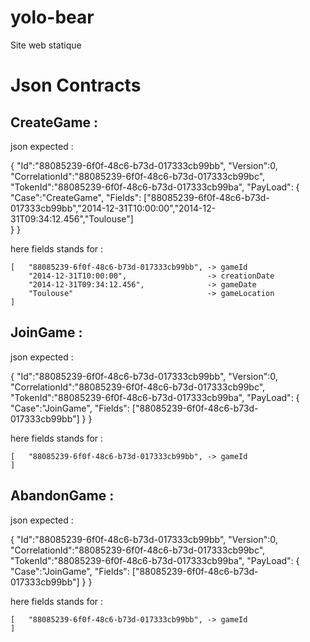 yolo-bear
=========

Site web statique

Json Contracts
==============


CreateGame :
------------

json expected : 

{
	"Id":"88085239-6f0f-48c6-b73d-017333cb99bb",
	"Version":0,
	"CorrelationId":"88085239-6f0f-48c6-b73d-017333cb99bc",
	"TokenId":"88085239-6f0f-48c6-b73d-017333cb99ba",
	"PayLoad": { "Case":"CreateGame",
				 "Fields": ["88085239-6f0f-48c6-b73d-017333cb99bb","2014-12-31T10:00:00","2014-12-31T09:34:12.456","Toulouse"]	
			   }
 }

 here fields stands for :

 	[	"88085239-6f0f-48c6-b73d-017333cb99bb", -> gameId
 		"2014-12-31T10:00:00",					-> creationDate
 		"2014-12-31T09:34:12.456",				-> gameDate
 		"Toulouse"								-> gameLocation
	]

JoinGame :
----------

json expected : 

{
	"Id":"88085239-6f0f-48c6-b73d-017333cb99bb",
	"Version":0,
	"CorrelationId":"88085239-6f0f-48c6-b73d-017333cb99bc",
	"TokenId":"88085239-6f0f-48c6-b73d-017333cb99ba",
	"PayLoad": { "Case":"JoinGame",
				 "Fields": ["88085239-6f0f-48c6-b73d-017333cb99bb"]	
			   }
 }

 here fields stands for :

 	[	"88085239-6f0f-48c6-b73d-017333cb99bb", -> gameId
	]	

AbandonGame :
-------------

json expected : 

{
	"Id":"88085239-6f0f-48c6-b73d-017333cb99bb",
	"Version":0,
	"CorrelationId":"88085239-6f0f-48c6-b73d-017333cb99bc",
	"TokenId":"88085239-6f0f-48c6-b73d-017333cb99ba",
	"PayLoad": { "Case":"JoinGame",
				 "Fields": ["88085239-6f0f-48c6-b73d-017333cb99bb"]	
			   }
 }

 here fields stands for :

 	[	"88085239-6f0f-48c6-b73d-017333cb99bb", -> gameId
	]		
